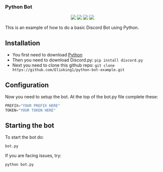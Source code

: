 ### Python Bot

<p align="center">
  <a href="https//github.com/Elioking1/python-bot-example"><img src="https://i.imgur.com/Jov8H5y.png"></a>
  <a href="https//github.com/Elioking1/python-bot-example/commits/main"><img src="https://img.shields.io/github/last-commit/Elioking1/python-bot-example"></a>
  <a href="https//github.com/Elioking1/python-bot-example/issues"><img src="https://img.shields.io/github/issues-raw/Elioking1/python-bot-example"></a>
  <a href="https//github.com/Elioking1/python-bot-example"><img src="https://img.shields.io/github/downloads/Elioking1/python-bot-example/total"></a>
</p>

This is an example of how to do a basic Discord Bot using Python. 

## Installation

* You first need to download [Python](https://www.python.org/)
* Then you need to download Discord.py: `pip install discord.py`
* Next you need to clone this github repo: `git clone https://github.com/Elioking1/python-bot-example.git`

## Configuration

Now you need to setup the bot.
At the top of the bot.py file complete these:
```py
PREFIX="YOUR PREFIX HERE"
TOKEN="YOUR TOKEN HERE"
```

## Starting the bot

To start the bot do:
```py
bot.py
```

If you are facing issues, try:
```py
python bot.py
```